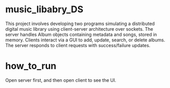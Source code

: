 # music_libabry_DS
This project involves developing two programs simulating a distributed digital music library using client-server architecture over sockets. The server handles Album objects containing metadata and songs, stored in memory. Clients interact via a GUI to add, update, search, or delete albums. The server responds to client requests with success/failure updates.

# how_to_run
Open server first, and then open client to see the UI.

